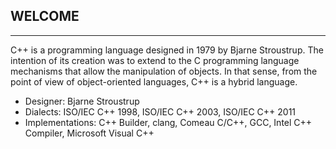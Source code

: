 
## WELCOME
<hr>

<p> C++ is a programming language designed in 1979 by Bjarne Stroustrup. The intention of its creation was to extend to the C programming language mechanisms that allow the manipulation of objects. In that sense, from the point of view of object-oriented languages, C++ is a hybrid language. </p>

- Designer: Bjarne Stroustrup
- Dialects: ISO/IEC C++ 1998, ISO/IEC C++ 2003, ISO/IEC C++ 2011
- Implementations: C++ Builder, clang, Comeau C/C++, GCC, Intel C++ Compiler, Microsoft Visual C++
